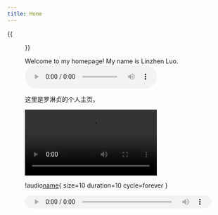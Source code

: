 ```yaml
---
title: Home
---
```


{{<figure src="/media/D.JPG" title="This is me, which is me (我就是我，不一样的烟火)" width="450">}}

Welcome to my homepage! My name is Linzhen Luo. <audio controls= "controls"> <source src="/media/NeilAvenue.m4a" 

这里是罗淋贞的个人主页。

![audio](/media/NeilAvenue.mp4)

!audio[name](/media/NeilAvenue.mp4){ size=10 duration=10 cycle=forever }

<audio controls="" style="width: 100%; height: 30px;">
  <source src="/media/NeilAvenue.mp4">
  Your browser does not support the audio element.
</audio>